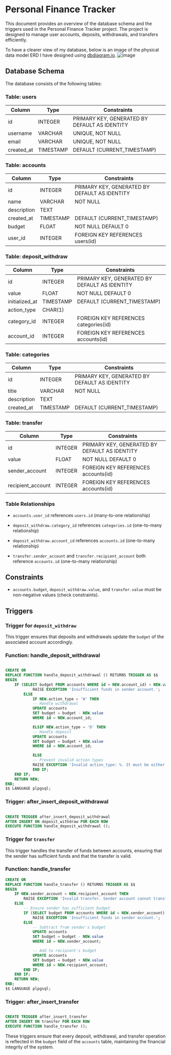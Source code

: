 
# Personal Finance Tracker

This document provides an overview of the database schema and the triggers used in the Personal Finance Tracker project. The project is designed to manage user accounts, deposits, withdrawals, and transfers efficiently.

To have a clearer view of my database, below is an image of the physical data model ERD I have designed using [dbdiagram.io](https://dbdiagram.io/).
![image](https://github.com/ahmadawji/Backend-Path/assets/76648133/33762150-13f2-4d6e-8550-3bc252aabfaa)

  

## Database Schema

  

The database consists of the following tables:

  

### Table: users

  

| Column | Type | Constraints |
| --- | --- | --- |
| id | INTEGER | PRIMARY KEY, GENERATED BY DEFAULT AS IDENTITY |
| username | VARCHAR | UNIQUE, NOT NULL |
| email | VARCHAR | UNIQUE, NOT NULL |
| created_at | TIMESTAMP | DEFAULT (CURRENT_TIMESTAMP) |

  

### Table: accounts
| Column | Type | Constraints |
| --- | --- | --- |
| id | INTEGER | PRIMARY KEY, GENERATED BY DEFAULT AS IDENTITY |
| name | VARCHAR | NOT NULL |
| description | TEXT | |
| created_at | TIMESTAMP | DEFAULT (CURRENT_TIMESTAMP) |
| budget | FLOAT | NOT NULL DEFAULT 0 |
| user_id | INTEGER | FOREIGN KEY REFERENCES users(id) |

  

### Table: deposit_withdraw
| Column | Type | Constraints |
| --- | --- | --- |
| id | INTEGER | PRIMARY KEY, GENERATED BY DEFAULT AS IDENTITY |
| value | FLOAT | NOT NULL DEFAULT 0 |
| initialized_at | TIMESTAMP | DEFAULT (CURRENT_TIMESTAMP) |
| action_type | CHAR(1) | |
| category_id | INTEGER | FOREIGN KEY REFERENCES categories(id) |
| account_id | INTEGER | FOREIGN KEY REFERENCES accounts(id) |

  

### Table: categories
| Column | Type | Constraints |
| --- | --- | --- |
| id | INTEGER | PRIMARY KEY, GENERATED BY DEFAULT AS IDENTITY |
| title | VARCHAR | NOT NULL |
| description | TEXT | |
| created_at | TIMESTAMP | DEFAULT (CURRENT_TIMESTAMP) |

  

### Table: transfer

  

| Column | Type | Constraints |
| --- | --- | --- |
| id | INTEGER | PRIMARY KEY, GENERATED BY DEFAULT AS IDENTITY |
| value | FLOAT | NOT NULL DEFAULT 0 |
| sender_account | INTEGER | FOREIGN KEY REFERENCES accounts(id) |
| recipient_account | INTEGER | FOREIGN KEY REFERENCES accounts(id) |

  

### Table Relationships

  

-  `accounts.user_id` references `users.id` (many-to-one relationship)

-  `deposit_withdraw.category_id` references `categories.id` (one-to-many relationship)

-  `deposit_withdraw.account_id` references `accounts.id` (one-to-many relationship)

-  `transfer.sender_account` and `transfer.recipient_account` both reference `accounts.id` (one-to-many relationship)

  

## Constraints

  

-  `accounts.budget`, `deposit_withdraw.value`, and `transfer.value` must be non-negative values (check constraints).

  

## Triggers

  

### Trigger for `deposit_withdraw`

  

This trigger ensures that deposits and withdrawals update the `budget` of the associated account accordingly.

  

### Function: handle_deposit_withdrawal

  

```sql

CREATE OR
REPLACE FUNCTION handle_deposit_withdrawal () RETURNS TRIGGER AS $$
BEGIN
    IF (SELECT budget FROM accounts WHERE id = NEW.account_id) < NEW.value AND NEW.action_type = 'W' THEN
            RAISE EXCEPTION 'Insufficient funds in sender account.';
        ELSE
            IF NEW.action_type = 'W' THEN
            -- Handle withdrawal
            UPDATE accounts
            SET budget = budget - NEW.value
            WHERE id = NEW.account_id;

            ELSIF NEW.action_type = 'D' THEN
            -- Handle deposit
            UPDATE accounts
            SET budget = budget + NEW.value
            WHERE id = NEW.account_id;

            ELSE
            -- Prevent invalid action types
            RAISE EXCEPTION 'Invalid action_type: %. It must be either W (withdrawal) or D (deposit).', NEW.action_type;
            END IF;
    END IF;
    RETURN NEW;
END;
$$ LANGUAGE plpgsql;

```

  

### Trigger: after_insert_deposit_withdrawal

  

```sql

CREATE TRIGGER after_insert_deposit_withdrawal
AFTER INSERT ON deposit_withdraw FOR EACH ROW
EXECUTE FUNCTION handle_deposit_withdrawal ();

```

  

### Trigger for `transfer`

  

This trigger handles the transfer of funds between accounts, ensuring that the sender has sufficient funds and that the transfer is valid.

  

### Function: handle_transfer

  

```sql
CREATE OR
REPLACE FUNCTION handle_transfer () RETURNS TRIGGER AS $$
BEGIN
    IF NEW.sender_account = NEW.recipient_account THEN
        RAISE EXCEPTION 'Invalid transfer. Sender account cannot transfer to itself.';
    ELSE
        -- Ensure sender has sufficient budget
        IF (SELECT budget FROM accounts WHERE id = NEW.sender_account) < NEW.value THEN
            RAISE EXCEPTION 'Insufficient funds in sender account.';
        ELSE
            -- Subtract from sender's budget
            UPDATE accounts
            SET budget = budget - NEW.value
            WHERE id = NEW.sender_account;

            -- Add to recipient's budget
            UPDATE accounts
            SET budget = budget + NEW.value
            WHERE id = NEW.recipient_account;
        END IF;
    END IF;
    RETURN NEW;
END;
$$ LANGUAGE plpgsql;

```

  

### Trigger: after_insert_transfer

  

```sql

CREATE TRIGGER after_insert_transfer
AFTER INSERT ON transfer FOR EACH ROW
EXECUTE FUNCTION handle_transfer ();

```

  

These triggers ensure that every deposit, withdrawal, and transfer operation is reflected in the `budget` field of the `accounts` table, maintaining the financial integrity of the system.
